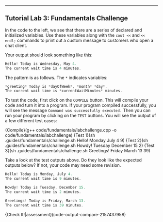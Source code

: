 ---

## Tutorial Lab 3: Fundamentals Challenge

In the code to the left, we see that there are a series of declared and initialized variables. Use these variables along with the `cout <<` and `<< endl;` commands to print out a custom message to customers who open a chat client.

Your output should look something like this:
```c++
Hello! Today is Wednesday, May 4.
The current wait time is 4 minutes.
```

The pattern is as follows. The `*` indicates variables:
```c++
*greeting* Today is *dayOfWeek*, *month* *day*.
The current wait time is *currentWaitMinutes* minutes.
```

To test the code, first click on the `COMPILE` button. This will compile your code and turn it into a program. If your program compiled successfully, you will see the message `Command was successfully executed.` Then you can run your program by clicking on the `TEST` buttons. You will see the output of a few different test cases:

{Compile}(g++ code/fundamentals/labchallenge.cpp -o code/fundamentals/labchallenge)
{Test 1}(sh .guides/fundamentals/challenge.sh Hello! Monday July 4 9)
{Test 2}(sh .guides/fundamentals/challenge.sh Howdy! Tuesday December 15 2)
{Test 3}(sh .guides/fundamentals/challenge.sh Greetings! Friday March 13 39)


Take a look at the test outputs above. Do they look like the expected outputs below? If not, your code may need some revision.
```c++
Hello! Today is Monday, July 4.
The current wait time is 9 minutes.
```
```c++
Howdy! Today is Tuesday, December 15.
The current wait time is 2 minutes.
```
```c++
Greetings! Today is Friday, March 13.
The current wait time is 39 minutes.
```

{Check It!|assessment}(code-output-compare-2157437958)
